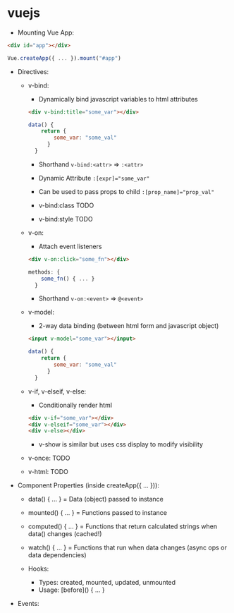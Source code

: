 # vuejs

- Mounting Vue App:

```html
<div id="app"></div>
```

```js
Vue.createApp({ ... }).mount("#app")
```

- Directives:

  - v-bind:

    - Dynamically bind javascript variables to html attributes

    ```html
    <div v-bind:title="some_var"></div>
    ```

    ```js
    data() {
        return {
            some_var: "some_val"
          }
      }
    ```

    - Shorthand `v-bind:<attr>` => `:<attr>`

    - Dynamic Attribute `:[expr]="some_var"`

    - Can be used to pass props to child `:[prop_name]="prop_val"`

    - v-bind:class TODO
    - v-bind:style TODO

  - v-on:

    - Attach event listeners

    ```html
    <div v-on:click="some_fn"></div>
    ```

    ```js
    methods: {
        some_fn() { ... }
      }
    ```

    - Shorthand `v-on:<event>` => `@<event>`

  - v-model:

    - 2-way data binding (between html form and javascript object)

    ```html
    <input v-model="some_var"></input>
    ```

    ```js
    data() {
        return {
            some_var: "some_val"
          }
      }
    ```

  - v-if, v-elseif, v-else:

    - Conditionally render html

    ```html
    <div v-if="some_var"></div>
    <div v-elseif="some_var"></div>
    <div v-else></div>
    ```

    - v-show is similar but uses css display to modify visibility

  - v-once: TODO

  - v-html: TODO

- Component Properties (inside createApp({ ... })):

  - data() { ... } = Data (object) passed to instance

  - mounted() { ... } = Functions passed to instance

  - computed() { ... } = Functions that return calculated strings when data() changes (cached!)

  - watch() { ... } = Functions that run when data changes (async ops or data dependencies)

  - Hooks:
    - Types: created, mounted, updated, unmounted
    - Usage: [before]<hook>() { ... }

- Events:
